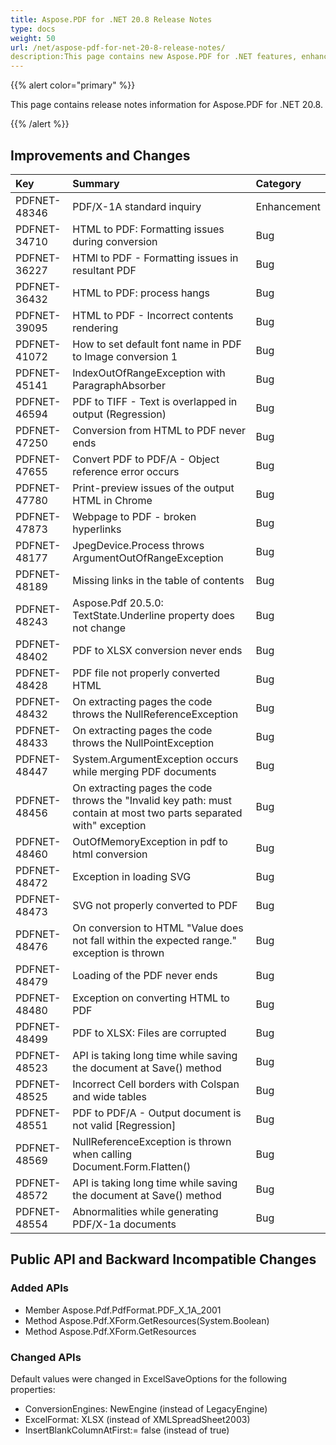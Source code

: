 ```yaml
---
title: Aspose.PDF for .NET 20.8 Release Notes
type: docs
weight: 50
url: /net/aspose-pdf-for-net-20-8-release-notes/
description:This page contains new Aspose.PDF for .NET features, enhancement, and bug fixes in 2020, version 20.8. 
---
```


{{% alert color="primary" %}}

This page contains release notes information for Aspose.PDF for .NET 20.8.

{{% /alert %}}
## **Improvements and Changes**

|**Key**|**Summary**|**Category**|
| :- | :- | :- |
|PDFNET-48346|	PDF/X-1A standard inquiry|Enhancement|
|PDFNET-34710|	HTML to PDF: Formatting issues during conversion|	Bug|
|PDFNET-36227|HTMl to PDF - Formatting issues in resultant PDF|	Bug|
|PDFNET-36432|	HTML to PDF: process hangs|	Bug|
|PDFNET-39095|	HTML to PDF - Incorrect contents rendering|	Bug|
|PDFNET-41072|	How to set default font name in PDF to Image conversion	1|Bug|
|PDFNET-45141|	IndexOutOfRangeException with ParagraphAbsorber|	Bug|
|PDFNET-46594|	PDF to TIFF - Text is overlapped in output (Regression)|	Bug|
|PDFNET-47250|	Conversion from HTML to PDF never ends|	Bug|
|PDFNET-47655|	Convert PDF to PDF/A - Object reference error occurs|	Bug|
|PDFNET-47780|	Print-preview issues of the output HTML in Chrome|	Bug|
|PDFNET-47873|	Webpage to PDF - broken hyperlinks|	Bug|
|PDFNET-48177|	JpegDevice.Process throws ArgumentOutOfRangeException|Bug|
|PDFNET-48189|	Missing links in the table of contents|	Bug|
|PDFNET-48243|	Aspose.Pdf 20.5.0: TextState.Underline property does not change|	Bug|
|PDFNET-48402|	PDF to XLSX conversion never ends	|Bug|
|PDFNET-48428|	PDF file not properly converted HTML	|Bug|
|PDFNET-48432|	On extracting pages the code throws the NullReferenceException|	Bug|
|PDFNET-48433|	On extracting pages the code throws the NullPointException|	Bug|
|PDFNET-48447|	System.ArgumentException occurs while merging PDF documents|	Bug|
|PDFNET-48456|	On extracting pages the code throws the "Invalid key path: must contain at most two parts separated with" exception|	Bug|
|PDFNET-48460|	OutOfMemoryException in pdf to html conversion|	Bug|
|PDFNET-48472|	Exception in loading SVG|	Bug|
|PDFNET-48473|	SVG not properly converted to PDF|	Bug|
|PDFNET-48476|	On conversion to HTML "Value does not fall within the expected range." exception is thrown|	Bug|
|PDFNET-48479|	Loading of the PDF never ends|	Bug|
|PDFNET-48480|	Exception on converting HTML to PDF	|Bug|
|PDFNET-48499|	PDF to XLSX: Files are corrupted|	Bug|
|PDFNET-48523|	API is taking long time while saving the document at Save() method|Bug|
|PDFNET-48525|	Incorrect Cell borders with Colspan and wide tables	|Bug|
|PDFNET-48551|	PDF to PDF/A - Output document is not valid [Regression]|	Bug|
|PDFNET-48569|	NullReferenceException is thrown when calling Document.Form.Flatten()|	Bug|
|PDFNET-48572| API is taking long time while saving the document at Save() method|Bug|
|PDFNET-48554| Abnormalities while generating PDF/X-1a documents|Bug|

## Public API and Backward Incompatible Changes ##

### Added APIs ###
 * Member Aspose.Pdf.PdfFormat.PDF_X_1A_2001           
 * Method Aspose.Pdf.XForm.GetResources(System.Boolean)
 * Method Aspose.Pdf.XForm.GetResources

### Changed APIs ###
Default values were changed in ExcelSaveOptions for the following properties:
 * ConversionEngines: NewEngine (instead of LegacyEngine)
 * ExcelFormat: XLSX (instead of XMLSpreadSheet2003)
 * InsertBlankColumnAtFirst:= false (instead of true)

